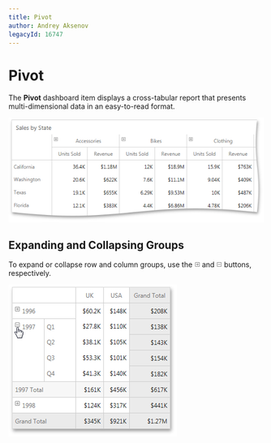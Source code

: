 ```yaml
---
title: Pivot
author: Andrey Aksenov
legacyId: 16747
---
```

# Pivot
The **Pivot** dashboard item displays a cross-tabular report that presents multi-dimensional data in an easy-to-read format.

![PivotDemo_Web](../../../images/img22510.png)

## Expanding and Collapsing Groups
To expand or collapse row and column groups, use the ![Pivot_Expand_Web](../../../images/img22512.png) and ![Pivot_Collapse_Web](../../../images/img22513.png) buttons, respectively.

![Pivot_ExpandCollapse_Web](../../../images/img22511.png)